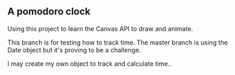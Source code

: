 ## A pomodoro clock

Using this project to learn the Canvas API to draw and animate.

This branch is for testing how to track time. The master branch is using the Date object but it's proving to be a 
challenge.

I may create my own object to track and calculate time..
